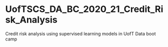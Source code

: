 # UofTSCS_DA_BC_2020_21_Credit_Risk_Analysis
Credit risk analysis using supervised learning models in UofT Data boot camp
